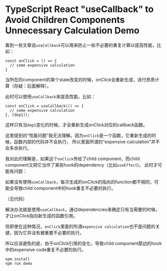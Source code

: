 TypeScript React "useCallback" to Avoid Children Components Unnecessary Calculation Demo
========================================================================================

看到一些文章说`useCallback`可以用来防止一些不必要的重复计算以提高性能，比如：

```
const onClick = () => {
  // some expensive calculation
}
```

当所在的component的某个state改变的时候，onClick会重新生成，进行昂贵计算（存疑：后面解释）。

此时可以使用`useCallback`来提高性能，比如：

```
const onClick = useCallback(() => {
  // some expensive calculation
}, [dep1]);
```

这样只有当`dep1`变化的时候，才会重新生成onClick对应的callback函数。

这里提到的“性能问题”我无法理解。因为`onClick`是一个函数，它重新生成的时候，函数内部的代码并不会执行，
所以里面所谓的“expensive calculation”并不会多余执行。

我对此的理解是，如果这个`onClick`传给了child component，而child component又把它当作了某些hook的dependency（比如`useEffect`)，
此时才可能有问题：

如果没有使用`useCallback`，每次生成的onClick的指向的function都不相同，可能会导致child component中的hook重复不必要的执行。

（见代码）

解决办法就是使用`useCallback`，通过dependencies来确定只有当需要的时候，才让onClick指向新生成的函数引用。

但即使在这种情况，`onClick`里面的所谓`expensive calculation`也不是问题的关键，因为它并没有被重要不必要的执行。

所以应该避免的是，由于onClick引用的变化，导致child component那边的hook中的expensive code重复不必要的执行。

```
npm install
npm run demo
```
